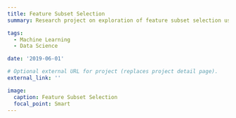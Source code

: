 ```yaml
---
title: Feature Subset Selection
summary: Research project on exploration of feature subset selection using genetic algorithms. Feature subset selection is a NP hard problem and involves selecting of subset of features to increase accuracy and reduce dimensionality. Proposed a wrapper based solution using Vortex Search Algorithm which is a meta-heuristic inspired from vortex pattern created by the vertical flow of the stirred fluids.

tags:
  - Machine Learning
  - Data Science

date: '2019-06-01'

# Optional external URL for project (replaces project detail page).
external_link: ''

image:
  caption: Feature Subset Selection
  focal_point: Smart
---
```


